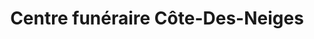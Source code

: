 ---
title: "Centre funéraire Côte-Des-Neiges"
url: /montreal/centre-funeraire-cote-des-neiges/
shop: funeral directors
---